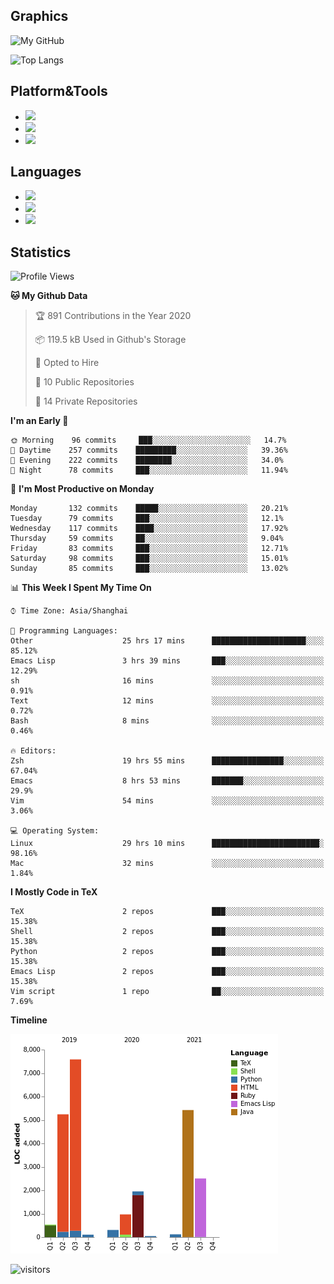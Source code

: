 ## Graphics

![My GitHub](https://github-readme-stats.vercel.app/api?username=SteamedFish&count_private=true&show_icons=true&theme=buefy&include_all_commits=false)

![Top Langs](https://github-readme-stats.vercel.app/api/top-langs/?username=SteamedFish&theme=buefy&hide=ruby&count_private=true&show_icons=true&layout=compact)

## Platform&Tools

* [![](https://img.shields.io/badge/ArchLinux--purple?style=flat-square&logo=ArchLinux)](https://www.archlinux.org/)
* [![](https://img.shields.io/badge/Gentoo-testing-purple?style=flat-square&logo=Gentoo)](https://www.gentoo.org/)
* [![](https://img.shields.io/badge/Doom%20Emacs-28-blue?style=flat-square&logo=Gnu%20emacs&logoColor=white)](https://www.gnu.org/software/emacs/)

## Languages

* [![](https://img.shields.io/badge/-Python-3776AB?style=flat-square&logo=python&logoColor=white)](https://www.python.org/)
* [![](https://img.shields.io/badge/-Bash-00ADD8?style=flat-square&logo=Gnu-bash&logoColor=white)](https://www.gnu.org/software/bash/)
* [![](https://img.shields.io/badge/-Go-00ADD8?style=flat-square&logo=go&logoColor=white)](https://golang.org/)

## Statistics

<!--START_SECTION:waka-->
![Profile Views](http://img.shields.io/badge/Profile%20Views-1-blue)

**🐱 My Github Data** 

> 🏆 891 Contributions in the Year 2020
 > 
> 📦 119.5 kB Used in Github's Storage 
 > 
> 💼 Opted to Hire
 > 
> 📜 10 Public Repositories
 > 
> 🔑 14 Private Repositories 

**I'm an Early 🐤** 

```text
🌞 Morning    96 commits     ███░░░░░░░░░░░░░░░░░░░░░░   14.7% 
🌆 Daytime    257 commits    █████████░░░░░░░░░░░░░░░░   39.36% 
🌃 Evening    222 commits    ████████░░░░░░░░░░░░░░░░░   34.0% 
🌙 Night      78 commits     ███░░░░░░░░░░░░░░░░░░░░░░   11.94%

```
📅 **I'm Most Productive on Monday** 

```text
Monday       132 commits    █████░░░░░░░░░░░░░░░░░░░░   20.21% 
Tuesday      79 commits     ███░░░░░░░░░░░░░░░░░░░░░░   12.1% 
Wednesday    117 commits    ████░░░░░░░░░░░░░░░░░░░░░   17.92% 
Thursday     59 commits     ██░░░░░░░░░░░░░░░░░░░░░░░   9.04% 
Friday       83 commits     ███░░░░░░░░░░░░░░░░░░░░░░   12.71% 
Saturday     98 commits     ███░░░░░░░░░░░░░░░░░░░░░░   15.01% 
Sunday       85 commits     ███░░░░░░░░░░░░░░░░░░░░░░   13.02%

```


📊 **This Week I Spent My Time On** 

```text
⌚︎ Time Zone: Asia/Shanghai

💬 Programming Languages: 
Other                    25 hrs 17 mins      █████████████████████░░░░   85.12% 
Emacs Lisp               3 hrs 39 mins       ███░░░░░░░░░░░░░░░░░░░░░░   12.29% 
sh                       16 mins             ░░░░░░░░░░░░░░░░░░░░░░░░░   0.91% 
Text                     12 mins             ░░░░░░░░░░░░░░░░░░░░░░░░░   0.72% 
Bash                     8 mins              ░░░░░░░░░░░░░░░░░░░░░░░░░   0.46%

🔥 Editors: 
Zsh                      19 hrs 55 mins      ████████████████░░░░░░░░░   67.04% 
Emacs                    8 hrs 53 mins       ███████░░░░░░░░░░░░░░░░░░   29.9% 
Vim                      54 mins             ░░░░░░░░░░░░░░░░░░░░░░░░░   3.06%

💻 Operating System: 
Linux                    29 hrs 10 mins      ████████████████████████░   98.16% 
Mac                      32 mins             ░░░░░░░░░░░░░░░░░░░░░░░░░   1.84%

```

**I Mostly Code in TeX** 

```text
TeX                      2 repos             ███░░░░░░░░░░░░░░░░░░░░░░   15.38% 
Shell                    2 repos             ███░░░░░░░░░░░░░░░░░░░░░░   15.38% 
Python                   2 repos             ███░░░░░░░░░░░░░░░░░░░░░░   15.38% 
Emacs Lisp               2 repos             ███░░░░░░░░░░░░░░░░░░░░░░   15.38% 
Vim script               1 repo              ██░░░░░░░░░░░░░░░░░░░░░░░   7.69%

```


**Timeline**

![Chart not found](https://github.com/SteamedFish/SteamedFish/blob/master/charts/bar_graph.png) 


<!--END_SECTION:waka-->

![visitors](https://visitor-badge.laobi.icu/badge?page_id=SteamedFish.SteamedFish)
